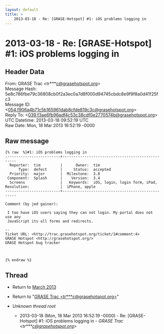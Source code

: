 ```yaml
---
layout: default
title: >
    2013-03-18 - Re: [GRASE-Hotspot] #1: iOS problems logging in
---
```


# 2013-03-18 - Re: [GRASE-Hotspot] #1: iOS problems logging in

## Header Data

From: GRASE Trac \<tr***c@grasehotspot.org\><br>
Message Hash: 5e8c786fbe79c36808cb0f2a3ec0a7d8f000d94745cbdc8e9f9f8a0d41f25fc3<br>
Message ID: \<054.f906a4b71c5b165961dab8cfde819c3c@grasehotspot.org\><br>
Reply To: \<039.f3ae6fb96adf4c53c38cdf0e2770574b@grasehotspot.org\><br>
UTC Datetime: 2013-03-18 09:52:19 UTC<br>
Raw Date: Mon, 18 Mar 2013 16:52:19 -0000<br>

## Raw message

```
{% raw  %}#1: iOS problems logging in
-------------------------+-------------------------------------------------
  Reporter:  tim         |      Owner:  tim
      Type:  defect      |     Status:  accepted
  Priority:  major       |  Milestone:  3.8
 Component:  Splash      |    Version:  3.4
  Screens                |   Keywords:  iOS, login, login form, iPad,
Resolution:              |  iPhone, apple
-------------------------+-------------------------------------------------

Comment (by jed gainer):

 I too have iOS users saying they can not login. My portal does not use any
 JavaScript its all forms and redirects.

-- 
Ticket URL: <http://trac.grasehotspot.org/ticket/1#comment:4>
GRASE Hotspot <http://grasehotspot.org/>
GRASE Hotspot bug tracker



{% endraw %}
```

## Thread

+ Return to [March 2013](/archive/2013/03)

+ Return to "[GRASE Trac <tr***c<span>@</span>grasehotspot.org>](/authors/tr___c_at_grasehotspot_org)"

+ _Unknown thread root_
  + 2013-03-18 (Mon, 18 Mar 2013 16:52:19 -0000) - Re: [GRASE-Hotspot] #1: iOS problems logging in - _GRASE Trac \<tr***c@grasehotspot.org\>_


